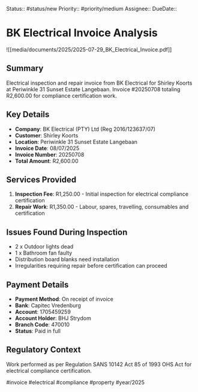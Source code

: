 Status:: #status/new
Priority:: #priority/medium
Assignee::
DueDate::

# BK Electrical Invoice Analysis

![[media/documents/2025/2025-07-29_BK_Electrical_Invoice.pdf]]

## Summary
Electrical inspection and repair invoice from BK Electrical for Shirley Koorts at Periwinkle 31 Sunset Estate Langebaan. Invoice #20250708 totaling R2,600.00 for compliance certification work.

## Key Details
- **Company**: BK Electrical (PTY) Ltd (Reg 2016/123637/07)
- **Customer**: Shirley Koorts
- **Location**: Periwinkle 31 Sunset Estate Langebaan
- **Invoice Date**: 08/07/2025
- **Invoice Number**: 20250708
- **Total Amount**: R2,600.00

## Services Provided
1. **Inspection Fee**: R1,250.00 - Initial inspection for electrical compliance certification
2. **Repair Work**: R1,350.00 - Labour, spares, travelling, consumables and certification

## Issues Found During Inspection
- 2 x Outdoor lights dead
- 1 x Bathroom fan faulty  
- Distribution board blanks need installation
- Irregularities requiring repair before certification can proceed

## Payment Details
- **Payment Method**: On receipt of invoice
- **Bank**: Capitec Vredenburg
- **Account**: 1705459259
- **Account Holder**: BHJ Strydom
- **Branch Code**: 470010
- **Status**: Paid in full

## Regulatory Context
Work performed as per Regulation SANS 10142 Act 85 of 1993 OHS Act for electrical compliance certification.

#invoice #electrical #compliance #property #year/2025